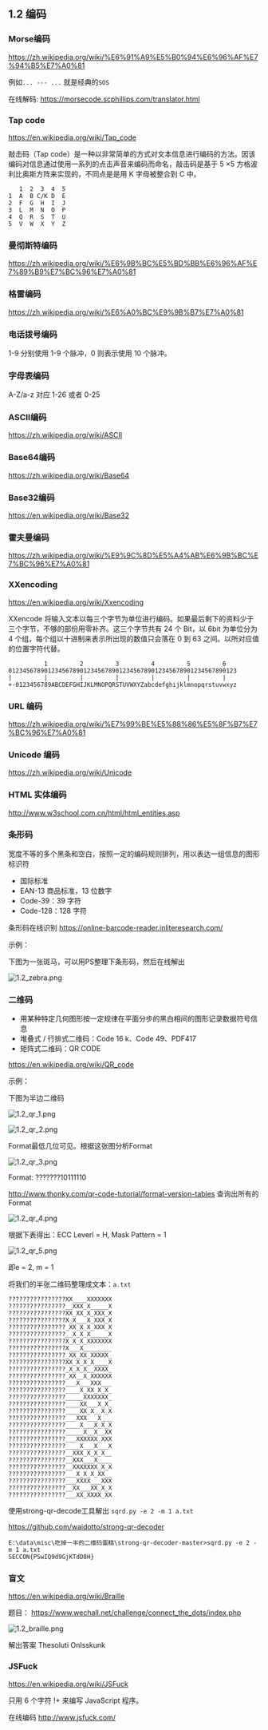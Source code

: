 ## 1.2 编码

### Morse编码

https://zh.wikipedia.org/wiki/%E6%91%A9%E5%B0%94%E6%96%AF%E7%94%B5%E7%A0%81

例如`... --- ...` 就是经典的`SOS`

在线解码: https://morsecode.scphillips.com/translator.html

### Tap code

https://en.wikipedia.org/wiki/Tap_code

敲击码（Tap code）是一种以非常简单的方式对文本信息进行编码的方法。因该编码对信息通过使用一系列的点击声音来编码而命名，敲击码是基于 5 ×5 方格波利比奥斯方阵来实现的，不同点是是用 K 字母被整合到 C 中。

```
   1  2  3  4  5
1  A  B C/K D  E
2  F  G  H  I  J
3  L  M  N  O  P
4  Q  R  S  T  U
5  V  W  X  Y  Z
```

### 曼彻斯特编码

https://zh.wikipedia.org/wiki/%E6%9B%BC%E5%BD%BB%E6%96%AF%E7%89%B9%E7%BC%96%E7%A0%81

### 格雷编码

https://zh.wikipedia.org/wiki/%E6%A0%BC%E9%9B%B7%E7%A0%81

### 电话拨号编码

1-9 分别使用 1-9 个脉冲，0 则表示使用 10 个脉冲。

### 字母表编码

A-Z/a-z 对应 1-26 或者 0-25

### ASCII编码

https://zh.wikipedia.org/wiki/ASCII

### Base64编码

https://zh.wikipedia.org/wiki/Base64

### Base32编码

https://en.wikipedia.org/wiki/Base32

### 霍夫曼编码

https://zh.wikipedia.org/wiki/%E9%9C%8D%E5%A4%AB%E6%9B%BC%E7%BC%96%E7%A0%81

### XXencoding

https://en.wikipedia.org/wiki/Xxencoding

XXencode 将输入文本以每三个字节为单位进行编码。如果最后剩下的资料少于三个字节，不够的部份用零补齐。这三个字节共有 24 个 Bit，以 6bit 为单位分为 4 个组，每个组以十进制来表示所出现的数值只会落在 0 到 63 之间。以所对应值的位置字符代替。

```
          1         2         3         4         5         6
0123456789012345678901234567890123456789012345678901234567890123
|         |         |         |         |         |         |
+-0123456789ABCDEFGHIJKLMNOPQRSTUVWXYZabcdefghijklmnopqrstuvwxyz
```

### URL 编码

https://zh.wikipedia.org/wiki/%E7%99%BE%E5%88%86%E5%8F%B7%E7%BC%96%E7%A0%81

### Unicode 编码

https://zh.wikipedia.org/wiki/Unicode

### HTML 实体编码

http://www.w3school.com.cn/html/html_entities.asp

### 条形码

宽度不等的多个黑条和空白，按照一定的编码规则排列，用以表达一组信息的图形标识符
- 国际标准
- EAN-13 商品标准，13 位数字
- Code-39：39 字符
- Code-128：128 字符

条形码在线识别 https://online-barcode-reader.inliteresearch.com/

示例：

下图为一张斑马，可以用PS整理下条形码，然后在线解出

![1.2_zebra.png](../pic/1.2_zebra.png "")

### 二维码
- 用某种特定几何图形按一定规律在平面分步的黑白相间的图形记录数据符号信息
- 堆叠式 / 行排式二维码：Code 16 k、Code 49、PDF417
- 矩阵式二维码：QR CODE

https://en.wikipedia.org/wiki/QR_code

示例：

下图为半边二维码

![1.2_qr_1.png](../pic/1.2_qr_1.png "")

![1.2_qr_2.png](../pic/1.2_qr_2.png "")

Format最低几位可见。根据这张图分析Format

![1.2_qr_3.png](../pic/1.2_qr_3.png "")

Format: ???????10111110

http://www.thonky.com/qr-code-tutorial/format-version-tables
查询出所有的Format

![1.2_qr_4.png](../pic/1.2_qr_4.png "")

根据下表得出：ECC Leverl = H, Mask Pattern = 1

![1.2_qr_5.png](../pic/1.2_qr_5.png "")

即e = 2, m = 1

将我们的半张二维码整理成文本：`a.txt`
```
????????????????XX____XXXXXXX
????????????????__XXX_X_____X
????????????????XX_XX_X_XXX_X
????????????????X_X___X_XXX_X
????????????????_XX_X_X_XXX_X
????????????????__X_X_X_____X
????????????????X_X_X_XXXXXXX
????????????????X___X________
????????????????_XX_XX_XXXXX_
????????????????XX_X_X_X____X
????????????????_X_X_X__XXXX_
????????????????_XX__X_XXXXXX
????????????????___X___XXX___
????????????????____X_XX_X_X_
????????????????_____XXXXXXX_
????????????????____XX___X_X_
????????????????____XX_X__X_X
????????????????___XXX___X___
????????????????____X___X_X_X
????????????????_____X__X__XX
????????????????___XXXXXX_XXX
????????????????____X___X___X
????????????????__XXX_X_X_X__
????????????????__XXX___X____
????????????????__XXXXXXX_X_X
????????????????___X_X_X_XX__
????????????????___XXXX___XXX
????????????????__XX___XX_X_X
????????????????___XX_XXXX_XX
```

使用strong-qr-decode工具解出 `sqrd.py -e 2 -m 1 a.txt`

https://github.com/waidotto/strong-qr-decoder

```
E:\data\misc\吃掉一半的二维码蛋糕\strong-qr-decoder-master>sqrd.py -e 2 -m 1 a.txt
SECCON{PSwIQ9d9GjKTdD8H}
```

### 盲文

https://en.wikipedia.org/wiki/Braille

题目： https://www.wechall.net/challenge/connect_the_dots/index.php

![1.2_braille.png](../pic/1.2_braille.png "")

解出答案 Thesoluti OnIsskunk


### JSFuck

https://en.wikipedia.org/wiki/JSFuck

只用 6 个字符 []()!+ 来编写 JavaScript 程序。

在线编码 http://www.jsfuck.com/

